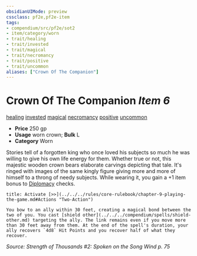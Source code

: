 ```yaml
---
obsidianUIMode: preview
cssclass: pf2e,pf2e-item
tags:
- compendium/src/pf2e/sot2
- item/category/worn
- trait/healing
- trait/invested
- trait/magical
- trait/necromancy
- trait/positive
- trait/uncommon
aliases: ["Crown Of The Companion"]
---
```

# Crown Of The Companion *Item 6*  
[healing](../../../rules/traits/healing.md)  [invested](../../../rules/traits/invested.md)  [magical](../../../rules/traits/magical.md)  [necromancy](../../../rules/traits/necromancy.md)  [positive](../../../rules/traits/positive.md)  [uncommon](../../../rules/traits/uncommon.md)  

- **Price** 250 gp
- **Usage** worn crown; **Bulk** L
- **Category** Worn

Stories tell of a forgotten king who once loved his subjects so much he was willing to give his own life energy for them. Whether true or not, this majestic wooden crown bears elaborate carvings depicting that tale. It's ringed with images of the same kingly figure giving more and more of himself to a throng of needy subjects. While wearing it, you gain a +1 item bonus to [Diplomacy](../../skills.md#Diplomacy) checks.

```ad-embed-ability
title: Activate [>>](../../../rules/core-rulebook/chapter-9-playing-the-game.md#Actions "Two-Action")

You bow to an ally within 30 feet, creating a magical bond between the two of you. You cast [shield other](../../../compendium/spells/shield-other.md) targeting the ally. The link remains even if you move more than 30 feet away from them. At the end of the spell's duration, your ally recovers `4d8` Hit Points and you recover half of what they recover.
```

*Source: Strength of Thousands #2: Spoken on the Song Wind p. 75*
